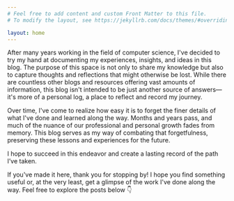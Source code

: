 ```yaml
---
# Feel free to add content and custom Front Matter to this file.
# To modify the layout, see https://jekyllrb.com/docs/themes/#overriding-theme-defaults

layout: home
---
```


After many years working in the field of computer science, I've decided to try my hand at documenting my experiences, insights, and ideas in this blog. The purpose of this space is not only to share my knowledge but also to capture thoughts and reflections that might otherwise be lost. While there are countless other blogs and resources offering vast amounts of information, this blog isn't intended to be just another source of answers—it's more of a personal log, a place to reflect and record my journey.

Over time, I've come to realize how easy it is to forget the finer details of what I've done and learned along the way. Months and years pass, and much of the nuance of our professional and personal growth fades from memory. This blog serves as my way of combating that forgetfulness, preserving these lessons and experiences for the future.

I hope to succeed in this endeavor and create a lasting record of the path I’ve taken.

If you've made it here, thank you for stopping by! I hope you find something useful or, at the very least, get a glimpse of the work I've done along the way. Feel free to explore the posts below 👇